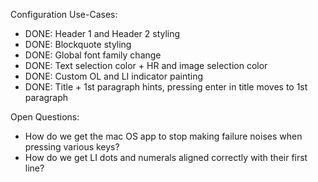Configuration Use-Cases:

 * DONE: Header 1 and Header 2 styling
 * DONE: Blockquote styling
 * DONE: Global font family change
 * DONE: Text selection color + HR and image selection color
 * DONE: Custom OL and LI indicator painting
 * DONE: Title + 1st paragraph hints, pressing enter in title moves to 1st paragraph

Open Questions:

 * How do we get the mac OS app to stop making failure noises when pressing various keys?
 * How do we get LI dots and numerals aligned correctly with their first line?